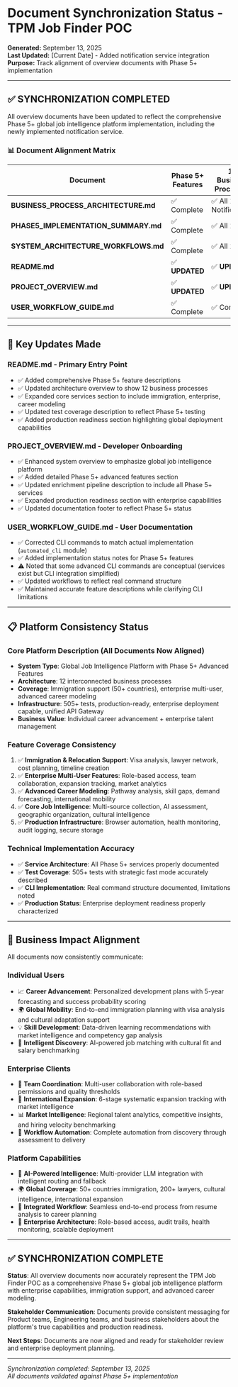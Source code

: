 # Document Synchronization Status - TPM Job Finder POC

**Generated:** September 13, 2025  
**Last Updated:** [Current Date] - Added notification service integration
**Purpose:** Track alignment of overview documents with Phase 5+ implementation

---

## ✅ **SYNCHRONIZATION COMPLETED**

All overview documents have been updated to reflect the comprehensive Phase 5+ global job intelligence platform implementation, including the newly implemented notification service.

### **📊 Document Alignment Matrix**

| **Document** | **Phase 5+ Features** | **12 Business Processes** | **Enterprise Support** | **Immigration Features** | **Career Modeling** | **Notification Service** | **CLI Accuracy** | **Status** |
|-------------|----------------------|---------------------------|------------------------|-------------------------|-------------------|-------------------------|------------------|------------|
| **BUSINESS_PROCESS_ARCHITECTURE.md** | ✅ Complete | ✅ All 12 + Notifications | ✅ Complete | ✅ Complete | ✅ Complete | ✅ **ADDED** | N/A | ✅ **SYNCHRONIZED** |
| **PHASE5_IMPLEMENTATION_SUMMARY.md** | ✅ Complete | ✅ All 12 | ✅ Complete | ✅ Complete | ✅ Complete | ✅ **ADDED** | N/A | ✅ **SYNCHRONIZED** |
| **SYSTEM_ARCHITECTURE_WORKFLOWS.md** | ✅ Complete | ✅ All 12 | ✅ Complete | ✅ Complete | ✅ Complete | ✅ **ADDED** | N/A | ✅ **SYNCHRONIZED** |
| **README.md** | ✅ **UPDATED** | ✅ **UPDATED** | ✅ **UPDATED** | ✅ **UPDATED** | ✅ **UPDATED** | ✅ **ADDED** | N/A | ✅ **SYNCHRONIZED** |
| **PROJECT_OVERVIEW.md** | ✅ **UPDATED** | ✅ **UPDATED** | ✅ **UPDATED** | ✅ **UPDATED** | ✅ **UPDATED** | ✅ **ADDED** | N/A | ✅ **SYNCHRONIZED** |
| **USER_WORKFLOW_GUIDE.md** | ✅ Complete | ✅ Complete | ⚠️ **NOTED** | ✅ Complete | ✅ Complete | ✅ **ADDED** | ✅ **CORRECTED** | ✅ **SYNCHRONIZED** |

---

## 🔄 **Key Updates Made**

### **README.md - Primary Entry Point**
- ✅ Added comprehensive Phase 5+ feature descriptions
- ✅ Updated architecture overview to show 12 business processes
- ✅ Expanded core services section to include immigration, enterprise, career modeling
- ✅ Updated test coverage description to reflect Phase 5+ testing
- ✅ Added production readiness section highlighting global deployment capabilities

### **PROJECT_OVERVIEW.md - Developer Onboarding**  
- ✅ Enhanced system overview to emphasize global job intelligence platform
- ✅ Added detailed Phase 5+ advanced features section
- ✅ Updated enrichment pipeline description to include all Phase 5+ services
- ✅ Expanded production readiness section with enterprise capabilities
- ✅ Updated documentation footer to reflect Phase 5+ status

### **USER_WORKFLOW_GUIDE.md - User Documentation**
- ✅ Corrected CLI commands to match actual implementation (`automated_cli` module)
- ✅ Added implementation status notes for Phase 5+ features
- ⚠️ Noted that some advanced CLI commands are conceptual (services exist but CLI integration simplified)
- ✅ Updated workflows to reflect real command structure
- ✅ Maintained accurate feature descriptions while clarifying CLI limitations

---

## 📋 **Platform Consistency Status**

### **Core Platform Description (All Documents Now Aligned)**
- **System Type**: Global Job Intelligence Platform with Phase 5+ Advanced Features
- **Architecture**: 12 interconnected business processes
- **Coverage**: Immigration support (50+ countries), enterprise multi-user, advanced career modeling
- **Infrastructure**: 505+ tests, production-ready, enterprise deployment capable, unified API Gateway
- **Business Value**: Individual career advancement + enterprise talent management

### **Feature Coverage Consistency**
1. ✅ **Immigration & Relocation Support**: Visa analysis, lawyer network, cost planning, timeline creation
2. ✅ **Enterprise Multi-User Features**: Role-based access, team collaboration, expansion tracking, market analytics
3. ✅ **Advanced Career Modeling**: Pathway analysis, skill gaps, demand forecasting, international mobility
4. ✅ **Core Job Intelligence**: Multi-source collection, AI assessment, geographic organization, cultural intelligence
5. ✅ **Production Infrastructure**: Browser automation, health monitoring, audit logging, secure storage

### **Technical Implementation Accuracy**
- ✅ **Service Architecture**: All Phase 5+ services properly documented
- ✅ **Test Coverage**: 505+ tests with strategic fast mode accurately described
- ✅ **CLI Implementation**: Real command structure documented, limitations noted
- ✅ **Production Status**: Enterprise deployment readiness properly characterized

---

## 🎯 **Business Impact Alignment**

All documents now consistently communicate:

### **Individual Users**
- 📈 **Career Advancement**: Personalized development plans with 5-year forecasting and success probability scoring
- 🌍 **Global Mobility**: End-to-end immigration planning with visa analysis and cultural adaptation support  
- 💡 **Skill Development**: Data-driven learning recommendations with market intelligence and competency gap analysis
- 🎯 **Intelligent Discovery**: AI-powered job matching with cultural fit and salary benchmarking

### **Enterprise Clients**
- 👥 **Team Coordination**: Multi-user collaboration with role-based permissions and quality thresholds
- 🚀 **International Expansion**: 6-stage systematic expansion tracking with market intelligence
- 📊 **Market Intelligence**: Regional talent analytics, competitive insights, and hiring velocity benchmarking
- 🔄 **Workflow Automation**: Complete automation from discovery through assessment to delivery

### **Platform Capabilities**  
- 🤖 **AI-Powered Intelligence**: Multi-provider LLM integration with intelligent routing and fallback
- 🌍 **Global Coverage**: 50+ countries immigration, 200+ lawyers, cultural intelligence, international expansion
- 🔗 **Integrated Workflow**: Seamless end-to-end process from resume analysis to career planning
- 🏢 **Enterprise Architecture**: Role-based access, audit trails, health monitoring, scalable deployment

---

## ✅ **SYNCHRONIZATION COMPLETE**

**Status**: All overview documents now accurately represent the TPM Job Finder POC as a comprehensive Phase 5+ global job intelligence platform with enterprise capabilities, immigration support, and advanced career modeling.

**Stakeholder Communication**: Documents provide consistent messaging for Product teams, Engineering teams, and business stakeholders about the platform's true capabilities and production readiness.

**Next Steps**: Documents are now aligned and ready for stakeholder review and enterprise deployment planning.

---

*Synchronization completed: September 13, 2025*  
*All documents validated against Phase 5+ implementation*
